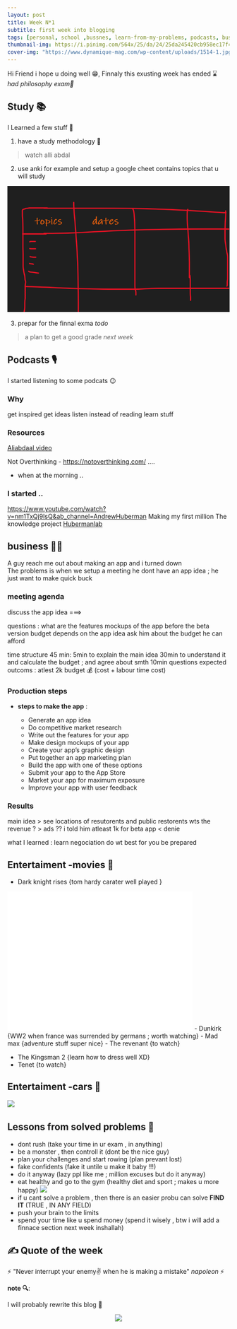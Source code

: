 ```yaml
---
layout: post
title: Week N*1
subtitle: first week into blogging
tags: [personal, school ,bussnes, learn-from-my-problems, podcasts, business]
thumbnail-img: https://i.pinimg.com/564x/25/da/24/25da245420cb958ec17f4230db429f23.jpg
cover-img: "https://www.dynamique-mag.com/wp-content/uploads/1514-1.jpg"
---
```


Hi Friend i hope u doing well 😁, Finnaly this exusting week has ended ⌛ *had philosophy exam🥱*

## Study 📚
I Learned a few stuff 🔧

1. have a study methodology 🧪

> watch alli abdal  

2. use anki for example and setup a google cheet contains topics that u will study 

![](../assets/img/2022-02-05-week-1md/2022-02-05-week-1md0.png)

3. prepar for the finnal exma *todo*

> a plan to get a good grade *next week*

## Podcasts 🎙️
I started listening to some podcats 😉 

### Why 
get inspired 
get ideas 
listen instead of reading 
learn stuff 

### Resources
[Aliabdaal video](https://www.youtube.com/watch?v=6x1i0K4Eg1g&ab_channel=AliAbdaal)

Not Overthinking - https://notoverthinking.com/
....

+ when 
at the morning ..

### I started ..

https://www.youtube.com/watch?v=nm1TxQj9IsQ&ab_channel=AndrewHuberman
Making my first million	
The knowledge project
[Hubermanlab](https://hubermanlab.com/category/podcast-episodes/)




 
## business 👨‍💼
A guy reach me out about making an app and i turned down  
The problems is when we setup a meeting he dont have an app idea ; he just want to make quick buck 

### meeting agenda
discuss the app idea ===> 

questions : 
	what are the features 
	mockups of the app before the beta version 
	budget depends on the app idea
	ask him about the budget he can afford
 
time structure 45 min: 
	5min to explain the main idea
	30min to understand it and calculate the budget ; and agree about smth
	10min questions 
expected outcoms : 
	atlest 2k budget 💰 (cost + labour time cost)

### Production steps
+ **steps to make the app** :  

	+ Generate an app idea
	+ Do competitive market research
	+ Write out the features for your app
	+ Make design mockups of your app
	+ Create your app’s graphic design
	+ Put together an app marketing plan
	+ Build the app with one of these options
	+ Submit your app to the App Store
	+ Market your app for maximum exposure
	+ Improve your app with user feedback

### Results
main idea > see locations of resutorents and public restorents 
wts the revenue ? > ads ??
i told him atleast 1k for beta app < denie 

what I learned : 
	learn negociation 
	do wt best for you 
	be prepared 

## Entertaiment -movies 🎥

- Dark knight rises {tom hardy carater well played }
<iframe width="420" height="315" src="../assets/img/2022-02-05-week-1md/1.mp4" frameborder="0" allowfullscreen=true></iframe>
- Dunkirk {WW2 when france was surrended by germans ; worth watching}
- Mad max {adventure stuff super nice}
- The revenant {to watch}

- The Kingsman 2 {learn how to dress well XD}
- Tenet {to watch}

## Entertaiment -cars 🚗

![](https://pbs.twimg.com/media/FK2UGTRXEAEiddL?format=jpg&name=large)


## Lessons from solved problems 👏
- dont rush (take your time in ur exam , in anything)
- be a monster , then controll it (dont be the nice guy)
- plan your challenges and start rowing (plan prevant lost)
- fake confidents (fake it untile u make it baby !!!) 
- do it anyway (lazy ppl like me ; million excuses but do it anyway)
- eat healthy and go to the gym (healthy diet and sport ; makes u more happy)
![](https://pbs.twimg.com/media/FK2_gJGXEAADwl-?format=jpg)
- if u cant solve a problem , then there is an easier probu can solve **FIND IT** (TRUE , IN ANY FIELD)
- push your brain to the limits 
- spend your time like u spend money (spend it wisely , btw i will add a finnace section next week inshallah)


## ✍️ Quote of the week 

⚡ "Never interrupt your enemy✌ when he is making a mistake" *napoleon* ⚡

**note 🔍**: 

I will probably rewrite this blog 📜

<p align="center">
    <img src="https://media.giphy.com/media/b9xHiqWTD9XOhSELs1/giphy.gif">
</p>


